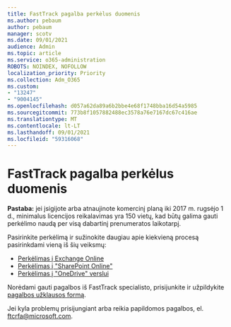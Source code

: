 ```yaml
---
title: FastTrack pagalba perkėlus duomenis
ms.author: pebaum
author: pebaum
manager: scotv
ms.date: 09/01/2021
audience: Admin
ms.topic: article
ms.service: o365-administration
ROBOTS: NOINDEX, NOFOLLOW
localization_priority: Priority
ms.collection: Adm_O365
ms.custom:
- "13247"
- "9004145"
ms.openlocfilehash: d057a62da89a6b2bbe4e68f1748bba16d54a5985
ms.sourcegitcommit: 773b8f1057882488ec3578a76e7167dc67c416ae
ms.translationtype: MT
ms.contentlocale: lt-LT
ms.lasthandoff: 09/01/2021
ms.locfileid: "59316068"
---
```

# <a name="fasttrack-assistance-with-data-migration"></a>FastTrack pagalba perkėlus duomenis

**Pastaba:** jei įsigijote arba atnaujinote komercinį planą iki 2017 m. rugsėjo 1 d., minimalus licencijos reikalavimas yra 150 vietų, kad būtų galima gauti perkėlimo naudą per visą dabartinį prenumeratos laikotarpį.

Pasirinkite perkėlimą ir sužinokite daugiau apie kiekvieną procesą pasirinkdami vieną iš šių veiksmų: 

- [Perkėlimas į Exchange Online](https://go.microsoft.com/fwlink/?linkid=2125831)
- [Perkėlimas į "SharePoint Online"](https://go.microsoft.com/fwlink/?linkid=2125639)
- [Perkėlimas į "OneDrive" verslui](https://go.microsoft.com/fwlink/?linkid=2125463)

Norėdami gauti pagalbos iš FastTrack specialisto, prisijunkite ir užpildykite [pagalbos užklausos formą](https://go.microsoft.com/fwlink/?linkid=2125443).

Jei kyla problemų prisijungiant arba reikia papildomos pagalbos, el. ftcrfa@microsoft.com.